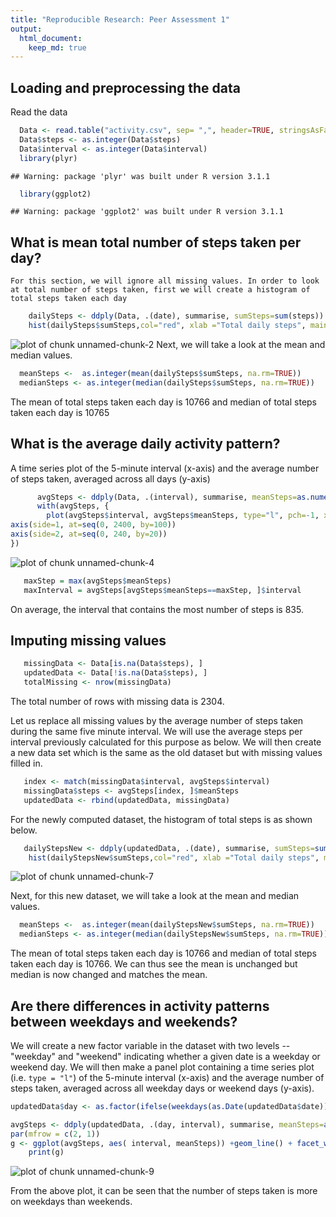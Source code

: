 ```yaml
---
title: "Reproducible Research: Peer Assessment 1"
output: 
  html_document:
    keep_md: true
---
```



## Loading and preprocessing the data
  Read the data

```r
  Data <- read.table("activity.csv", sep= ",", header=TRUE, stringsAsFactors=FALSE)
  Data$steps <- as.integer(Data$steps)
  Data$interval <- as.integer(Data$interval)
  library(plyr)
```

```
## Warning: package 'plyr' was built under R version 3.1.1
```

```r
  library(ggplot2)
```

```
## Warning: package 'ggplot2' was built under R version 3.1.1
```


## What is mean total number of steps taken per day?
    For this section, we will ignore all missing values. In order to look at total number of steps taken, first we will create a histogram of total steps taken each day

```r
    dailySteps <- ddply(Data, .(date), summarise, sumSteps=sum(steps))
    hist(dailySteps$sumSteps,col="red", xlab ="Total daily steps", main = "Histogram of total steps taken each day" )
```

![plot of chunk unnamed-chunk-2](figure/unnamed-chunk-2.png) 
 Next, we will take a look at the mean and median values.

```r
  meanSteps <-  as.integer(mean(dailySteps$sumSteps, na.rm=TRUE))
  medianSteps <- as.integer(median(dailySteps$sumSteps, na.rm=TRUE))
```
 The mean of total steps taken each day is 10766 and median of total steps taken each day is 10765
 
## What is the average daily activity pattern?
A time series plot  of the 5-minute interval (x-axis) and the average number of steps taken, averaged across all days (y-axis)


```r
      avgSteps <- ddply(Data, .(interval), summarise, meanSteps=as.numeric(mean(steps, na.rm=TRUE)))
      with(avgSteps, {
        plot(avgSteps$interval, avgSteps$meanSteps, type="l", pch=-1, xlab = "Time Intervals", ylab= "Average Steps per Interval", main = "Time series plot of average steps in each interval", axes=FALSE ) 
axis(side=1, at=seq(0, 2400, by=100))
axis(side=2, at=seq(0, 240, by=20))
})
```

![plot of chunk unnamed-chunk-4](figure/unnamed-chunk-4.png) 

```r
   maxStep = max(avgSteps$meanSteps)
   maxInterval = avgSteps[avgSteps$meanSteps==maxStep, ]$interval
```
On average, the interval that contains the most number of steps is 835. 

## Imputing missing values

```r
   missingData <- Data[is.na(Data$steps), ]
   updatedData <- Data[!is.na(Data$steps), ]
   totalMissing <- nrow(missingData)
```
  The total number of rows with missing data is 2304. 
  
  Let us replace all missing values by the average number of steps taken during the same five minute interval. We will use the average steps per interval previously calculated for this purpose as below. We will then create a new data set which is the same as the old dataset but with missing values filled in. 
  

```r
   index <- match(missingData$interval, avgSteps$interval) 
   missingData$steps <- avgSteps[index, ]$meanSteps
   updatedData <- rbind(updatedData, missingData)
```

For the newly computed dataset, the histogram of total steps is as shown below.

```r
   dailyStepsNew <- ddply(updatedData, .(date), summarise, sumSteps=sum(steps))
    hist(dailyStepsNew$sumSteps,col="red", xlab ="Total daily steps", main = "Histogram of total steps taken each day" )
```

![plot of chunk unnamed-chunk-7](figure/unnamed-chunk-7.png) 

Next, for this new dataset, we will take a look at the mean and median values.

```r
  meanSteps <-  as.integer(mean(dailyStepsNew$sumSteps, na.rm=TRUE))
  medianSteps <- as.integer(median(dailyStepsNew$sumSteps, na.rm=TRUE))    
```
The mean of total steps taken each day is 10766 and median of total steps taken each day is 10766. We can thus see the mean is unchanged but median is now changed and matches the mean. 

## Are there differences in activity patterns between weekdays and weekends?

We will create a new factor variable in the dataset with two levels -- "weekday" and "weekend" indicating whether a given date is a weekday or weekend day. We will then make a panel plot containing a time series plot (i.e. `type = "l"`) of the 5-minute interval (x-axis) and the average number of steps taken, averaged across all weekday days or weekend days (y-axis).

```r
updatedData$day <- as.factor(ifelse(weekdays(as.Date(updatedData$date))  %in% c("Saturday", "Sunday"), "Weekend", "Weekday")) 

avgSteps <- ddply(updatedData, .(day, interval), summarise, meanSteps=as.numeric(mean(steps, na.rm=TRUE)))
par(mfrow = c(2, 1))
g <- ggplot(avgSteps, aes( interval, meanSteps)) +geom_line() + facet_wrap(~day, nrow = 2, ncol = 1) +labs(y="Number of Steps") 
  	print(g)
```

![plot of chunk unnamed-chunk-9](figure/unnamed-chunk-9.png) 

From the above plot, it can be seen that the number of steps taken is more on weekdays than weekends. 
